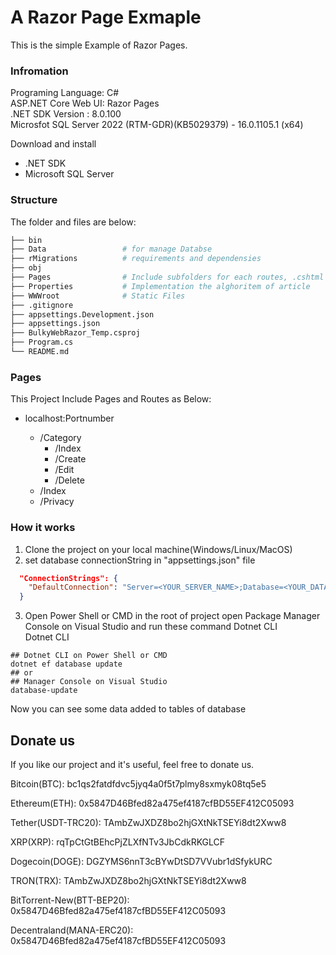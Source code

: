 # A Razor Page Exmaple

This is the simple Example of Razor Pages.

### Infromation

Programing Language: C# <br>
ASP.NET Core Web UI: Razor Pages <br>
.NET SDK Version : 8.0.100 <br>
Microsfot SQL Server 2022 (RTM-GDR)(KB5029379) - 16.0.1105.1 (x64) <br>

Download and install

- .NET SDK
- Microsoft SQL Server

### Structure

The folder and files are below:

```bash
├── bin
├── Data                 # for manage Databse
├── rMigrations          # requirements and dependensies
├── obj
├── Pages                # Include subfolders for each routes, .cshtml and .cshtml.cs filetypes
├── Properties           # Implementation the alghoritem of article
├── WWWroot              # Static Files
├── .gitignore
├── appsettings.Development.json
├── appsettings.json
├── BulkyWebRazor_Temp.csproj
├── Program.cs
└── README.md
```

### Pages

This Project Include Pages and Routes as Below: <br>

- localhost:Portnumber

  - /Category
    - /Index
    - /Create
    - /Edit
    - /Delete
  - /Index
  - /Privacy

### How it works

1. Clone the project on your local machine(Windows/Linux/MacOS)
2. set database connectionString in "appsettings.json" file

```JSON
  "ConnectionStrings": {
    "DefaultConnection": "Server=<YOUR_SERVER_NAME>;Database=<YOUR_DATABASE_NAME>;Trusted_Connection=True;TrustServerCertificate=True"
  }
```

3. Open Power Shell or CMD in the root of project open Package Manager Console on Visual Studio and run these command Dotnet CLI <br>
   Dotnet CLI

```
## Dotnet CLI on Power Shell or CMD
dotnet ef database update
## or
## Manager Console on Visual Studio
database-update
```

Now you can see some data added to tables of database

## Donate us

If you like our project and it's useful, feel free to donate us.

Bitcoin(BTC): bc1qs2fatdfdvc5jyq4a0f5t7plmy8sxmyk08tq5e5

Ethereum(ETH): 0x5847D46Bfed82a475ef4187cfBD55EF412C05093

Tether(USDT-TRC20): TAmbZwJXDZ8bo2hjGXtNkTSEYi8dt2Xww8

XRP(XRP): rqTpCtGtBEhcPjZLXfNTv3JbCdkRKGLCF

Dogecoin(DOGE): DGZYMS6nnT3cBYwDtSD7VVubr1dSfykURC

TRON(TRX): TAmbZwJXDZ8bo2hjGXtNkTSEYi8dt2Xww8

BitTorrent-New(BTT-BEP20): 0x5847D46Bfed82a475ef4187cfBD55EF412C05093

Decentraland(MANA-ERC20): 0x5847D46Bfed82a475ef4187cfBD55EF412C05093
